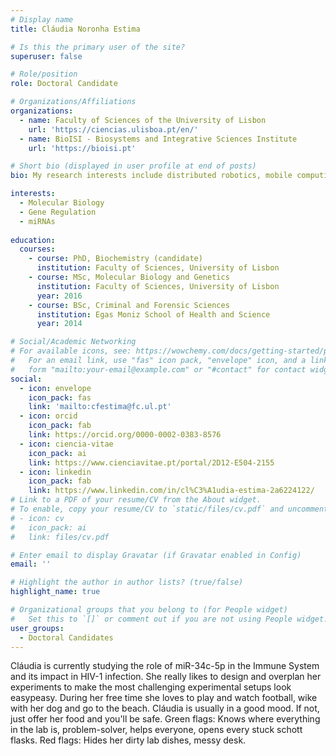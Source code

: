 ```yaml
---
# Display name
title: Cláudia Noronha Estima

# Is this the primary user of the site?
superuser: false

# Role/position
role: Doctoral Candidate

# Organizations/Affiliations
organizations:
  - name: Faculty of Sciences of the University of Lisbon
    url: 'https://ciencias.ulisboa.pt/en/'
  - name: BioISI - Biosystems and Integrative Sciences Institute
    url: 'https://bioisi.pt'

# Short bio (displayed in user profile at end of posts)
bio: My research interests include distributed robotics, mobile computing and programmable matter.

interests:
  - Molecular Biology
  - Gene Regulation
  - miRNAs
  
education:
  courses:
    - course: PhD, Biochemistry (candidate)
      institution: Faculty of Sciences, University of Lisbon
    - course: MSc, Molecular Biology and Genetics
      institution: Faculty of Sciences, University of Lisbon
      year: 2016
    - course: BSc, Criminal and Forensic Sciences
      institution: Egas Moniz School of Health and Science
      year: 2014

# Social/Academic Networking
# For available icons, see: https://wowchemy.com/docs/getting-started/page-builder/#icons
#   For an email link, use "fas" icon pack, "envelope" icon, and a link in the
#   form "mailto:your-email@example.com" or "#contact" for contact widget.
social:
  - icon: envelope
    icon_pack: fas
    link: 'mailto:cfestima@fc.ul.pt'
  - icon: orcid
    icon_pack: fab
    link: https://orcid.org/0000-0002-0383-8576
  - icon: ciencia-vitae
    icon_pack: ai
    link: https://www.cienciavitae.pt/portal/2D12-E504-2155
  - icon: linkedin
    icon_pack: fab
    link: https://www.linkedin.com/in/cl%C3%A1udia-estima-2a6224122/
# Link to a PDF of your resume/CV from the About widget.
# To enable, copy your resume/CV to `static/files/cv.pdf` and uncomment the lines below.
# - icon: cv
#   icon_pack: ai
#   link: files/cv.pdf

# Enter email to display Gravatar (if Gravatar enabled in Config)
email: ''

# Highlight the author in author lists? (true/false)
highlight_name: true

# Organizational groups that you belong to (for People widget)
#   Set this to `[]` or comment out if you are not using People widget.
user_groups:
  - Doctoral Candidates
---
```


Cláudia is currently studying the role of miR-34c-5p in the Immune System and its impact in HIV-1 infection. 
She really likes to design and overplan her experiments to make the most challenging experimental setups look easypeasy. 
During her free time she loves to play and watch football, wike with her dog and go to the beach. Cláudia is usually in a good mood. If not, just offer her food and you'll be safe.
Green flags: Knows where everything in the lab is, problem-solver, helps everyone, opens every stuck schott flasks.
Red flags: Hides her dirty lab dishes, messy desk.
